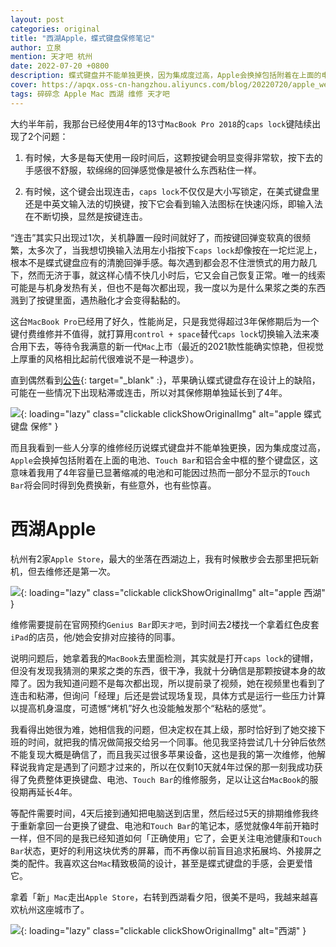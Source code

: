 ```yaml
---
layout: post
categories: original
title: "西湖Apple，蝶式键盘保修笔记"
author: 立泉
mention: 天才吧 杭州
date: 2022-07-20 +0800
description: 蝶式键盘并不能单独更换，因为集成度过高，Apple会换掉包括附着在上面的电池、Touch Bar和铝合金中框的整个键盘区，这意味着我用了4年已提示容量显著缩减的电池和可能因过热而一部分不显示的Touch Bar将会得到免费的换新，有些意外，也有些惊喜。
cover: https://apqx.oss-cn-hangzhou.aliyuncs.com/blog/20220720/apple_west_lake_thumb.jpg
tags: 碎碎念 Apple Mac 西湖 维修 天才吧
---
```


大约半年前，我那台已经使用4年的13寸`MacBook Pro 2018`的`caps lock`键陆续出现了2个问题：

1. 有时候，大多是每天使用一段时间后，这颗按键会明显变得非常软，按下去的手感很不舒服，软绵绵的回弹感觉像是被什么东西粘住一样。

2. 有时候，这个键会出现连击，`caps lock`不仅仅是大小写锁定，在美式键盘里还是中英文输入法的切换键，按下它会看到输入法图标在快速闪烁，即输入法在不断切换，显然是按键连击。

“连击”其实只出现过1次，关机静置一段时间就好了，而按键回弹变软真的很频繁，太多次了，当我想切换输入法用左小指按下`caps lock`却像按在一坨烂泥上，根本不是蝶式键盘应有的清脆回弹手感。每次遇到都会忍不住泄愤式的用力敲几下，然而无济于事，就这样心情不快几小时后，它又会自己恢复正常。唯一的线索可能是与机身发热有关，但也不是每次都出现，我一度以为是什么果浆之类的东西溅到了按键里面，遇热融化才会变得黏黏的。

这台`MacBook Pro`已经用了好久，性能尚足，只是我觉得超过3年保修期后为一个键付费维修并不值得，就打算用`control + space`替代`caps lock`切换输入法来凑合用下去，等待令我满意的新一代`Mac`上市（最近的2021款性能确实惊艳，但视觉上厚重的风格相比起前代很难说不是一种退步）。

直到偶然看到[公告](https://support.apple.com/zh-cn/keyboard-service-program-for-mac-notebooks){: target="_blank" :}，苹果确认蝶式键盘存在设计上的缺陷，可能在一些情况下出现粘滞或连击，所以对其保修期单独延长到了4年。

![](https://apqx.oss-cn-hangzhou.aliyuncs.com/blog/20220720/apple_keyboard_addition_cover.webp){: loading="lazy" class="clickable clickShowOriginalImg" alt="apple 蝶式键盘 保修" }

而且我看到一些人分享的维修经历说蝶式键盘并不能单独更换，因为集成度过高，`Apple`会换掉包括附着在上面的电池、`Touch Bar`和铝合金中框的整个键盘区，这意味着我用了4年容量已显著缩减的电池和可能因过热而一部分不显示的`Touch Bar`将会同时得到免费换新，有些意外，也有些惊喜。

# 西湖Apple

杭州有2家`Apple Store`，最大的坐落在西湖边上，我有时候散步会去那里把玩新机，但去维修还是第一次。

![](https://apqx.oss-cn-hangzhou.aliyuncs.com/blog/20220720/apple_west_lake_thumb.jpg){: loading="lazy" class="clickable clickShowOriginalImg" alt="apple 西湖" }

维修需要提前在官网预约`Genius Bar`即`天才吧`，到时间去2楼找一个拿着红色皮套`iPad`的店员，他/她会安排对应接待的同事。

说明问题后，她拿着我的`MacBook`去里面检测，其实就是打开`caps lock`的键帽，但没有发现我猜测的果浆之类的东西，很干净，我就十分确信是那颗按键本身的故障了。因为我知道问题不是每次都出现，所以提前录了视频，她在视频里也看到了连击和粘滞，但询问「经理」后还是尝试现场复现，具体方式是运行一些压力计算以提高机身温度，可遗憾“烤机”好久也没能触发那个“粘粘的感觉”。

我看得出她很为难，她相信我的问题，但决定权在其上级，那时恰好到了她交接下班的时间，就把我的情况做简报交给另一个同事。他见我坚持尝试几十分钟后依然不能复现大概是确信了，而且我买过很多苹果设备，这也是我的第一次维修，他解释说我肯定是遇到了问题才过来的，所以在仅剩10天就4年过保的那一刻我成功获得了免费整体更换键盘、电池、`Touch Bar`的维修服务，足以让这台`MacBook`的服役期再延长4年。

等配件需要时间，4天后接到通知把电脑送到店里，然后经过5天的排期维修我终于重新拿回一台更换了键盘、电池和`Touch Bar`的笔记本，感觉就像4年前开箱时一样，但不同的是我已经知道如何「正确使用」它了，会更关注电池健康和`Touch Bar`状态，更好的利用这块优秀的屏幕，而不再像以前盲目追求拓展坞、外接屏之类的配件。我喜欢这台`Mac`精致极简的设计，甚至是蝶式键盘的手感，会更爱惜它。

拿着「新」`Mac`走出`Apple Store`，右转到西湖看夕阳，很美不是吗，我越来越喜欢杭州这座城市了。

![](https://apqx.oss-cn-hangzhou.aliyuncs.com/blog/20220720/west_lake_thumb.jpg){: loading="lazy" class="clickable clickShowOriginalImg" alt="西湖" }